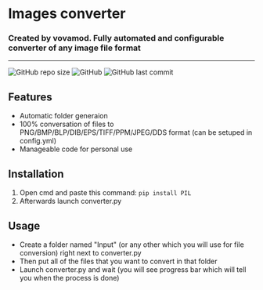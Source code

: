 # Images converter
### Created by vovamod. Fully automated and configurable converter of any image file format

---
![GitHub repo size](https://img.shields.io/github/repo-size/vovamod/Images-converter)
![GitHub](https://img.shields.io/github/license/vovamod/Images-converter)
![GitHub last commit](https://img.shields.io/github/last-commit/vovamod/Images-converter)
## Features

* Automatic folder generaion
* 100% conversation of files to PNG/BMP/BLP/DIB/EPS/TIFF/PPM/JPEG/DDS format (can be setuped in config.yml)
* Manageable code for personal use


Installation
---
1. Open cmd and paste this command: `pip install PIL`
2. Afterwards launch converter.py


Usage
---
* Create a folder named "Input" (or any other which you will use for file conversion) right next to converter.py
* Then put all of the files that you want to convert in that folder
* Launch converter.py and wait (you will see progress bar which will tell you when the process is done)
